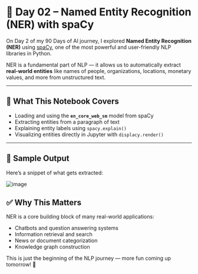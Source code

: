 # 📘 Day 02 – Named Entity Recognition (NER) with spaCy

On Day 2 of my 90 Days of AI journey, I explored **Named Entity Recognition (NER)** using [spaCy](https://spacy.io/), one of the most powerful and user-friendly NLP libraries in Python.

NER is a fundamental part of NLP — it allows us to automatically extract **real-world entities** like names of people, organizations, locations, monetary values, and more from unstructured text.

---

## 🧠 What This Notebook Covers

- Loading and using the **`en_core_web_sm`** model from spaCy
- Extracting entities from a paragraph of text
- Explaining entity labels using `spacy.explain()`
- Visualizing entities directly in Jupyter with `displacy.render()`

---

## 🚀 Sample Output

Here’s a snippet of what gets extracted:

![image](https://github.com/user-attachments/assets/9b413b60-052a-45e8-9926-dd1b9f833b13)

## ✅ Why This Matters

NER is a core building block of many real-world applications:

- Chatbots and question answering systems
- Information retrieval and search
- News or document categorization
- Knowledge graph construction

This is just the beginning of the NLP journey — more fun coming up tomorrow! 🎯
